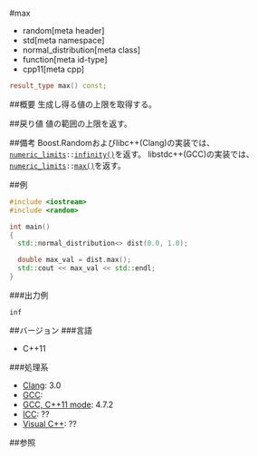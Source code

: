 #max
* random[meta header]
* std[meta namespace]
* normal_distribution[meta class]
* function[meta id-type]
* cpp11[meta cpp]

```cpp
result_type max() const;
```

##概要
生成し得る値の上限を取得する。


##戻り値
値の範囲の上限を返す。


##備考
Boost.Randomおよびlibc++(Clang)の実装では、[`numeric_limits`](/reference/limits/numeric_limits.md)`::`[`infinity()`](/reference/limits/numeric_limits/infinity.md)を返す。
libstdc++(GCC)の実装では、[`numeric_limits`](/reference/limits/numeric_limits.md)`::`[`max()`](/reference/limits/numeric_limits/max.md)を返す。


##例
```cpp
#include <iostream>
#include <random>

int main()
{
  std::normal_distribution<> dist(0.0, 1.0);

  double max_val = dist.max();
  std::cout << max_val << std::endl;
}
```

###出力例
```
inf
```

##バージョン
###言語
- C++11

###処理系
- [Clang](/implementation.md#clang): 3.0
- [GCC](/implementation.md#gcc): 
- [GCC, C++11 mode](/implementation.md#gcc): 4.7.2
- [ICC](/implementation.md#icc): ??
- [Visual C++](/implementation.md#visual_cpp): ??


##参照


